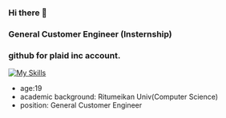 ### Hi there 👋

### General Customer Engineer (Insternship)

### github for plaid inc account. 

[![My Skills](https://skillicons.dev/icons?i=nodejs,js,kubernetes,gcp,redis,mongodb)](https://skillicons.dev)

- age:19
- academic background: Ritumeikan Univ(Computer Science)
- position: General Customer Engineer
